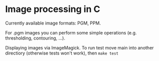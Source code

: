 # Image processing in C

Currently available image formats: PGM, PPM.

For .pgm images you can perform some simple operations (e.g. thresholding, contouring, ...).

Displaying images via ImageMagick.
To run test move main into another directiory (otherwise tests won't work), then ```make test```